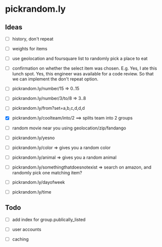 # pickrandom.ly

## Ideas

- [ ] history, don't repeat

- [ ] weights for items

- [ ] use geolocation and foursquare list to randomly pick a place to eat

- [ ] confirmation on whether the select item was chosen. E.g. Yes, I ate this lunch spot. Yes, this engineer was available for a code review. So that we can implement the don't repeat option.

- [ ] pickrandom.ly/number/15 => 0..15

- [ ] pickrandom.ly/number/3/to/8 => 3..8

- [ ] pickrandom.ly/from?set=a,b,c,d,d,d

- [x] pickrandom.ly/coolteam/into/2 ==> splits team into 2 groups

- [ ] random movie near you using geolocation/zip/fandango

- [ ] pickrandom.ly/yesno

- [ ] pickrandom.ly/color => gives you a random color

- [ ] pickrandom.ly/animal => gives you a random animal

- [ ] pickrandom.ly/somethingthatdoesnotexist => search on amazon, and randomly pick one matching item?

- [ ] pickrandom.ly/dayofweek

- [ ] pickrandom.ly/time

## Todo

- [ ] add index for group.publically_listed

- [ ] user accounts

- [ ] caching
